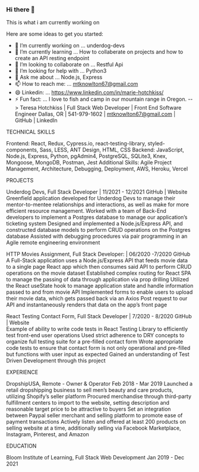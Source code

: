 ### Hi there 👋
This is what i am currently working on 


Here are some ideas to get you started:

- 🔭 I’m currently working on ... underdog-devs
- 🌱 I’m currently learning ... How to collaberate on projects and how to create an API resting endpoint
- 👯 I’m looking to collaborate on ... Restful Api
- 🤔 I’m looking for help with ... Python3
- 💬 Ask me about ... Node.js, Express
- 📫 How to reach me: ... mtknowlton67@gmail.com
- 😄 Linkedin: ... https://www.linkedin.com/in/marie-hotchkiss/
- ⚡ Fun fact: ... I love to fish and camp in our mountain range in Oregon.
-->
Teresa Hotchkiss | Full Stack Web Developer | Front End Software Engineer
Dallas, OR | 541-979-1602 | mtknowlton67@gmail.com | GitHub | LinkedIn

TECHNICAL SKILLS

Frontend: React, Redux, Cypress.io, react-testing-library, styled-components, Sass, LESS, ANT Design, HTML, CSS
Backend: JavaScript,  Node.js, Express, Python, pgAdmin4, PostgreSQL, SQLite3, Knex, Mongoose, MongoDB, Postman, Jest
Additional Skills: Agile Project Management, Architecture, Debugging, Deployment, AWS, Heroku, Vercel

PROJECTS

Underdog Devs, Full Stack Developer | 11/2021 -  12/2021	GitHub | Website
Greenfield application developed for Underdog Devs to manage their mentor-to-mentee relationships and interactions, as well as make for more efficient resource management.
Worked with a team of Back-End developers to implement a Postgres database to manage our application’s ticketing system
Designed and implemented a Node.js/Express API, and constructed database models to perform CRUD operations on the Postgres database
Assisted with debugging procedures via pair programming in an Agile remote engineering environment

HTTP Movies Assignment, Full Stack Developer: | 06/2020 -7/2020                                                                                                                  GitHub                                                                                                                                                                   
A Full-Stack application uses a Node.js/Express API that feeds movie data to a single page React app  which then consumes said API to perform CRUD operations on the movie dataset
Established complex routing for React SPA to manage the passing of data through application via prop drilling
Utilized the React useState hook to manage application state and handle information passed to and from movie API
Implemented forms to enable users to upload their movie data, which gets passed back via an Axios Post request to our API and instantaneously renders that data on the app’s front page

React Testing Contact Form,  Full Stack Developer | 7/2020 - 8/2020                                                                                                             GitHub | Website                                                                    
 Example of ability to write code tests in React Testing Library to efficiently test front-end user operations
Used strict adherence to DRY concepts to organize full testing suite for a pre-filled contact form
Wrote appropriate code tests to ensure that contact form is not only operational and pre-filled but functions with user input as expected
Gained an understanding of Test Driven Development through this project

EXPERIENCE

DropshipUSA, Remote -  Owner & Operator	Feb 2018 - Mar 2019
Launched a retail dropshipping business to sell men’s beauty and care products, utilizing Shopify’s seller platform
Procured merchandise through third-party fulfillment centers to import to the website, setting description and reasonable target price to be attractive to buyers
Set an integration between Paypal seller merchant and selling platform to promote ease of payment transactions
Actively listen and offered at least 200 products on selling website at a time, additionally selling via Facebook Marketplace, Instagram, Pinterest, and Amazon

EDUCATION

Bloom Institute of Learning,  Full Stack Web Development	Jan 2019 - Dec 2021
